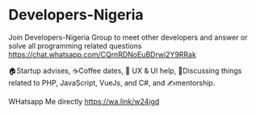 # Developers-Nigeria

Join Developers-Nigeria Group to meet other developers and answer or solve all programming related questions https://chat.whatsapp.com/CQrnRDNoEuBDrwi2Y9RRak

🏠Startup advises, ☕Coffee dates, 🎨 UX & UI help, 💬Discussing things related to PHP, JavaScript, VueJs, and C#, and ✍️mentorship.

WHatsapp Me directly https://wa.link/w24igd

